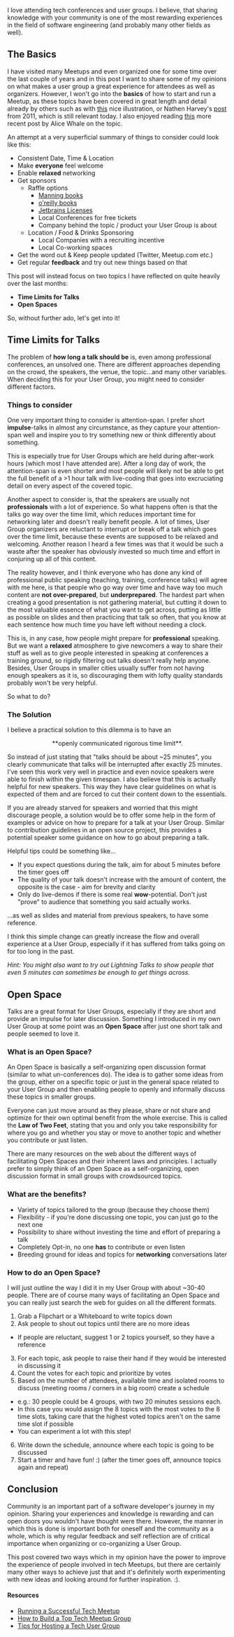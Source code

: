 I love attending tech conferences and user groups. I believe, that sharing knowledge with your community is one of the most rewarding experiences in the field of software engineering (and probably many other fields as well). 

## The Basics

I have visited many Meetups and even organized one for some time over the last couple of years and in this post I want to share some of my opinions on what makes a user group a great experience for attendees as well as organizers. However, I won't go into the **basics** of how to start and run a Meetup, as these topics have been covered in great length and detail already by others such as with [this](https://raygun.com/blog/2014/11/run-successful-tech-meetup/) nice illustration, or Nathen Harvey's [post](http://nathenharvey.com/blog/2011/12/13/tips-for-hosting-a-tech-user-group/) from 2011, which is still relevant today. I also enjoyed reading [this](https://techspark.co/need-to-know-how-to-build-a-top-tech-meetup-group/) more recent post by Alice Whale on the topic. 

An attempt at a very superficial summary of things to consider could look like this:

* Consistent Date, Time & Location 
* Make **everyone** feel welcome 
* Enable **relaxed** networking
* Get sponsors
  * Raffle options
     * [Manning books](https://www.manning.com/)
     * [o'reilly books](http://www.oreilly.com/)
     * [Jetbrains Licenses](https://www.jetbrains.com/)
     * Local Conferences for free tickets
     * Company behind the topic / product your User Group is about
  * Location / Food & Drinks Sponsoring
     * Local Companies with a recruiting incentive
     * Local Co-working spaces
* Get the word out & Keep people updated (Twitter, Meetup.com etc.)
* Get regular **feedback** and try out new things based on that


This post will instead focus on two topics I have reflected on quite heavily over the last months:

* **Time Limits for Talks**
* **Open Spaces**

So, without further ado, let's get into it!

## Time Limits for Talks 

The problem of **how long a talk should be** is, even among professional conferences, an unsolved one. There are different approaches depending on the crowd, the speakers, the venue, the topic...and many other variables. When deciding this for your User Group, you might need to consider different factors. 

### Things to consider

One very important thing to consider is attention-span. I prefer short **impulse**-talks in almost any circumstance, as they capture your attention-span well and inspire you to try something new or think differently about something.

This is especially true for User Groups which are held during after-work hours (which most I have attended are). After a long day of work, the attention-span is even shorter and most people will likely not be able to get the full benefit of a >1 hour talk with live-coding that goes into excruciating detail on every aspect of the covered topic.

Another aspect to consider is, that the speakers are usually not **professionals** with a lot of experience. So what happens often is that the talks go way over the time limit, which reduces important time for networking later and doesn't really benefit people.
A lot of times, User Group organizers are reluctant to interrupt or break off a talk which goes over the time limit, because these events are supposed to be relaxed and welcoming. Another reason I heard a few times was that it would be such a waste after the speaker has obviously invested so much time and effort in conjuring up all of this content.

The reality however, and I think everyone who has done any kind of professional public speaking (teaching, training, conference talks) will agree with me here, is that people who go way over time and have way too much content are **not over-prepared**, but **underprepared**. The hardest part when creating a good presentation is not gathering material, but cutting it down to the most valuable essence of what you want to get across, putting as little as possible on slides and then practicing that talk so often, that you know at each sentence how much time you have left without needing a clock.

This is, in any case, how people might prepare for **professional** speaking. But we want a **relaxed** atmosphere to give newcomers a way to share their stuff as well as to give people interested in speaking at conferences a training ground, so rigidly filtering out talks doesn't really help anyone. Besides, User Groups in smaller cities usually suffer from not having enough speakers as it is, so discouraging them with lofty quality standards probably won't be very helpful. 

So what to do?

### The Solution

I believe a practical solution to this dilemma is to have an 

<center>
**openly communicated rigorous time limit**.
</center>

So instead of just stating that "talks should be about ~25 minutes", you clearly communicate that talks will be interrupted after exactly 25 minutes. I've seen this work very well in practice and even novice speakers were able to finish within the given timespan. I also believe that this is actually helpful for new speakers. This way they have clear guidelines on what is expected of them and are forced to cut their content down to the essentials.

If you are already starved for speakers and worried that this might discourage people, a solution would be to offer some help in the form of examples or advice on how to prepare for a talk at your User Group. Similar to contribution guidelines in an open source project, this provides a potential speaker some guidance on how to go about preparing a talk.

Helpful tips could be something like...

* If you expect questions during the talk, aim for about 5 minutes before the timer goes off
* The quality of your talk doesn't increase with the amount of content, the opposite is the case - aim for brevity and clarity 
* Only do live-demos if there is some real **wow**-potential. Don't just "prove" to audience that something you said actually works.

...as well as slides and material from previous speakers, to have some reference.

I think this simple change can greatly increase the flow and overall experience at a User Group, especially if it has suffered from talks going on for too long in the past.

*Hint: You might also want to try out Lightning Talks to show people that even 5 minutes can sometimes be enough to get things across.*


## Open Space 

Talks are a great format for User Groups, especially if they are short and provide an impulse for later discussion. Something I introduced in my own User Group at some point was an **Open Space** after just one short talk and people seemed to love it.

### What is an Open Space?

An Open Space is basically a self-organizing open discussion format (similar to what un-conferences do). The idea is to gather some ideas from the group, either on a specific topic or just in the general space related to your User Group and then enabling people to openly and informally discuss these topics in smaller groups.

Everyone can just move around as they please, share or not share and optimize for their own optimal benefit from the whole exercise. This is called the **Law of Two Feet**, stating that you and only you take responsibility for where you go and whether you stay or move to another topic and whether you contribute or just listen.

There are many resources on the web about the different ways of facilitating Open Spaces and their inherent laws and principles. I actually prefer to simply think of an Open Space as a self-organizing, open discussion format in small groups with crowdsourced topics. 

### What are the benefits?

* Variety of topics tailored to the group (because they choose them)
* Flexibility - if you're done discussing one topic, you can just go to the next one
* Possibility to share without investing the time and effort of preparing a talk
* Completely Opt-in, no one **has** to contribute or even listen
* Breeding ground for ideas and topics for **networking** conversations later

### How to do an Open Space?

I will just outline the way I did it in my User Group with about ~30-40 people. There are of course many ways of facilitating an Open Space and you can really just search the web for guides on all the different formats. 

1. Grab a Flipchart or a Whiteboard to write topics down
2. Ask people to shout out topics until there are no more ideas
  - If people are reluctant, suggest 1 or 2 topics yourself, so they have a reference
3. For each topic, ask people to raise their hand if they would be interested in discussing it
4. Count the votes for each topic and prioritize by votes
5. Based on the number of attendees, available time and isolated rooms to discuss (meeting rooms / corners in a big room) create a schedule
  - e.g.: 30 people could be 4 groups, with two 20 minutes sessions each. 
  - In this case you would assign the 8 topics with the most votes to the 8 time slots, taking care that the highest voted topics aren't on the same time slot if possible
  - You can experiment a lot with this step!
6. Write down the schedule, announce where each topic is going to be discussed
7. Start a timer and have fun! :) (after the timer goes off, announce topics again and repeat)

## Conclusion

Community is an important part of a software developer's journey in my opinion. Sharing your experiences and knowledge is rewarding and can open doors you wouldn't have thought were there. However, the manner in which this is done is important both for oneself and the community as a whole, which is why regular feedback and self reflection are of critical importance when organizing or co-organizing a User Group.

This post covered two ways which in my opinion have the power to improve the experience of people involved in tech Meetups, but there are certainly many other ways to achieve just that and it's definitely worth experimenting with new ideas and looking around for further inspiration. :). 

#### Resources

* [Running a Successful Tech Meetup](https://raygun.com/blog/2014/11/run-successful-tech-meetup/)
* [How to Build a Top Tech Meetup Group](https://techspark.co/need-to-know-how-to-build-a-top-tech-meetup-group/)
* [Tips for Hosting a Tech User Group](http://nathenharvey.com/blog/2011/12/13/tips-for-hosting-a-tech-user-group/)

